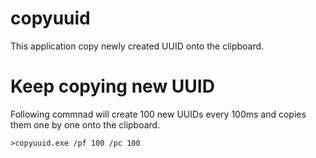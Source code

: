 # copyuuid
This application copy newly created UUID onto the clipboard.

# Keep copying new UUID
Following commnad will create 100 new UUIDs every 100ms and copies them one by one onto the clipboard.
```
>copyuuid.exe /pf 100 /pc 100
```
